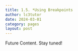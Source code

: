 ```yaml
---
title: 1.5. *Using Breakpoints
author: lc3tutor
date: 2024-03-01
category: pages
layout: post
---
```


Future Content. Stay tuned!


